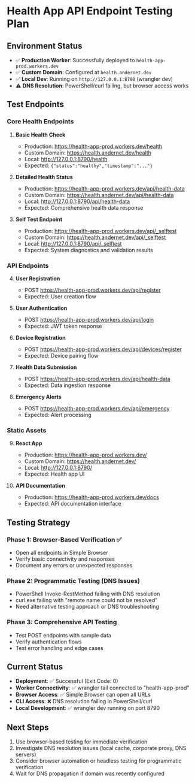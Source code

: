 # Health App API Endpoint Testing Plan

## Environment Status

- ✅ **Production Worker**: Successfully deployed to `health-app-prod.workers.dev`
- ✅ **Custom Domain**: Configured at `health.andernet.dev`
- ✅ **Local Dev**: Running on `http://127.0.0.1:8790` (wrangler dev)
- ⚠️ **DNS Resolution**: PowerShell/curl failing, but browser access works

## Test Endpoints

### Core Health Endpoints

1. **Basic Health Check**
   - Production: <https://health-app-prod.workers.dev/health>
   - Custom Domain: <https://health.andernet.dev/health>
   - Local: <http://127.0.0.1:8790/health>
   - Expected: `{"status":"healthy","timestamp":"..."}`

2. **Detailed Health Status**
   - Production: <https://health-app-prod.workers.dev/api/health-data>
   - Custom Domain: <https://health.andernet.dev/api/health-data>
   - Local: <http://127.0.0.1:8790/api/health-data>
   - Expected: Comprehensive health data response

3. **Self Test Endpoint**
   - Production: <https://health-app-prod.workers.dev/api/_selftest>
   - Custom Domain: <https://health.andernet.dev/api/_selftest>
   - Local: <http://127.0.0.1:8790/api/_selftest>
   - Expected: System diagnostics and validation results

### API Endpoints

4. **User Registration**
   - POST <https://health-app-prod.workers.dev/api/register>
   - Expected: User creation flow

5. **User Authentication**
   - POST <https://health-app-prod.workers.dev/api/login>
   - Expected: JWT token response

6. **Device Registration**
   - POST <https://health-app-prod.workers.dev/api/devices/register>
   - Expected: Device pairing flow

7. **Health Data Submission**
   - POST <https://health-app-prod.workers.dev/api/health-data>
   - Expected: Data ingestion response

8. **Emergency Alerts**
   - POST <https://health-app-prod.workers.dev/api/emergency>
   - Expected: Alert processing

### Static Assets

9. **React App**
   - Production: <https://health-app-prod.workers.dev/>
   - Custom Domain: <https://health.andernet.dev/>
   - Local: <http://127.0.0.1:8790/>
   - Expected: Health app UI

10. **API Documentation**
    - Production: <https://health-app-prod.workers.dev/docs>
    - Expected: API documentation interface

## Testing Strategy

### Phase 1: Browser-Based Verification ✅

- Open all endpoints in Simple Browser
- Verify basic connectivity and responses
- Document any errors or unexpected responses

### Phase 2: Programmatic Testing (DNS Issues)

- PowerShell Invoke-RestMethod failing with DNS resolution
- curl.exe failing with "remote name could not be resolved"
- Need alternative testing approach or DNS troubleshooting

### Phase 3: Comprehensive API Testing

- Test POST endpoints with sample data
- Verify authentication flows
- Test error handling and edge cases

## Current Status

- **Deployment**: ✅ Successful (Exit Code: 0)
- **Worker Connectivity**: ✅ wrangler tail connected to "health-app-prod"
- **Browser Access**: ✅ Simple Browser can open all URLs
- **CLI Access**: ❌ DNS resolution failing in PowerShell/curl
- **Local Development**: ✅ wrangler dev running on port 8790

## Next Steps

1. Use browser-based testing for immediate verification
2. Investigate DNS resolution issues (local cache, corporate proxy, DNS servers)
3. Consider browser automation or headless testing for programmatic verification
4. Wait for DNS propagation if domain was recently configured
